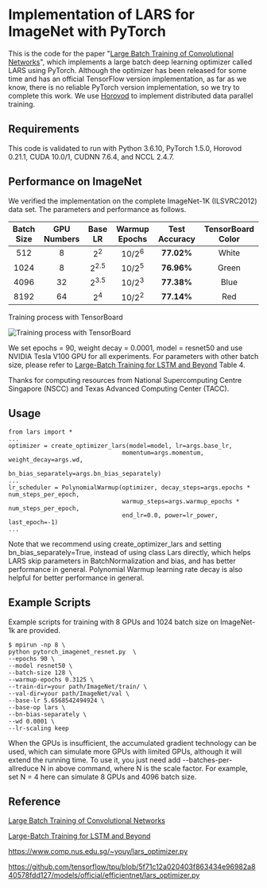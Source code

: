 # Implementation of LARS for ImageNet with PyTorch

This is the code for the paper "[Large Batch Training of Convolutional Networks](https://arxiv.org/abs/1708.03888)", which implements a large batch deep learning optimizer called LARS using PyTorch. Although the optimizer has been released for some time and has an official TensorFlow version implementation, as far as we know, there is no reliable PyTorch version implementation, so we try to complete this work. We use [Horovod](https://github.com/horovod/horovod) to implement distributed data parallel training.

## Requirements

This code is validated to run with Python 3.6.10, PyTorch 1.5.0, Horovod 0.21.1, CUDA 10.0/1, CUDNN 7.6.4, and NCCL 2.4.7.

## Performance on ImageNet

We verified the implementation on the complete ImageNet-1K (ILSVRC2012) data set. The parameters and performance as follows.

| Batch Size | GPU Numbers |     Base LR     |  Warmup Epochs   | Test Accuracy | TensorBoard Color |
| :--------: | :---------: | :-------------: | :--------------: | :-----------: | :---------------: |
|    512     |      8      |  2<sup>2</sup>  | 10/2<sup>6</sup> |  **77.02%**   |       White       |
|    1024    |      8      | 2<sup>2.5</sup> | 10/2<sup>5</sup> |  **76.96%**   |       Green       |
|    4096    |     32      | 2<sup>3.5</sup> | 10/2<sup>3</sup> |  **77.38%**   |       Blue        |
|    8192    |     64      |  2<sup>4</sup>  | 10/2<sup>2</sup> |  **77.14%**   |        Red        |

Training process with TensorBoard

![Training process with TensorBoard](https://github.com/binmakeswell/LARS-ImageNet-PyTorch/raw/main/Training%20process%20with%20TensorBoard.jpg)

We set epochs = 90, weight decay = 0.0001, model = resnet50 and use NVIDIA Tesla V100 GPU for all experiments. For parameters with other batch size, please refer to [Large-Batch Training for LSTM and Beyond](https://arxiv.org/abs/1901.08256) Table 4.

Thanks for computing resources from National Supercomputing Centre Singapore (NSCC) and Texas Advanced Computing Center (TACC).

## Usage

```
from lars import *
...
optimizer = create_optimizer_lars(model=model, lr=args.base_lr,
                                momentum=args.momentum, weight_decay=args.wd,
                                bn_bias_separately=args.bn_bias_separately)
...
lr_scheduler = PolynomialWarmup(optimizer, decay_steps=args.epochs * num_steps_per_epoch,
                                warmup_steps=args.warmup_epochs * num_steps_per_epoch,
                                end_lr=0.0, power=lr_power, last_epoch=-1)
...
```

Note that we recommend using create_optimizer_lars and setting bn_bias_separately=True, instead of using class Lars directly, which helps LARS skip parameters in BatchNormalization and bias, and has better performance in general. Polynomial Warmup learning rate decay is also helpful for better performance in general.

## Example Scripts

Example scripts for training with 8 GPUs and 1024 batch size on ImageNet-1k are provided.

```
$ mpirun -np 8 \
python pytorch_imagenet_resnet.py  \
--epochs 90 \
--model resnet50 \
--batch-size 128 \
--warmup-epochs 0.3125 \
--train-dir=your path/ImageNet/train/ \
--val-dir=your path/ImageNet/val \
--base-lr 5.6568542494924 \
--base-op lars \
--bn-bias-separately \
--wd 0.0001 \
--lr-scaling keep
```

When the GPUs is insufficient, the accumulated gradient technology can be used, which can simulate more GPUs with limited GPUs, although it will extend the running time. To use it, you just need add --batches-per-allreduce N in above command, where N is the scale factor. For example, set N = 4 here can simulate 8 GPUs and 4096 batch size. 

## Reference

[Large Batch Training of Convolutional Networks](https://arxiv.org/abs/1708.03888)

[Large-Batch Training for LSTM and Beyond](https://arxiv.org/abs/1901.08256)

https://www.comp.nus.edu.sg/~youy/lars_optimizer.py

https://github.com/tensorflow/tpu/blob/5f71c12a020403f863434e96982a840578fdd127/models/official/efficientnet/lars_optimizer.py
